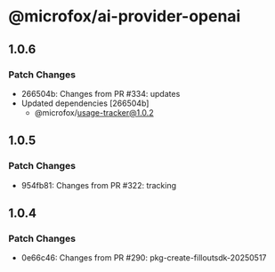 # @microfox/ai-provider-openai

## 1.0.6

### Patch Changes

- 266504b: Changes from PR #334: updates
- Updated dependencies [266504b]
  - @microfox/usage-tracker@1.0.2

## 1.0.5

### Patch Changes

- 954fb81: Changes from PR #322: tracking

## 1.0.4

### Patch Changes

- 0e66c46: Changes from PR #290: pkg-create-filloutsdk-20250517

